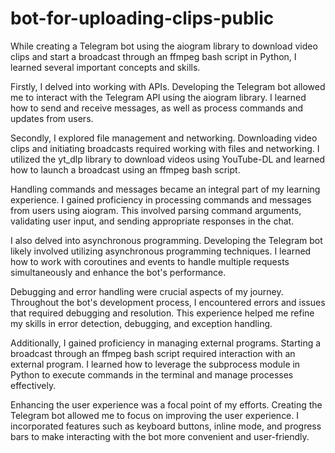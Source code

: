 # bot-for-uploading-clips-public
While creating a Telegram bot using the aiogram library to download video clips and start a broadcast through an ffmpeg bash script in Python, I learned several important concepts and skills.

Firstly, I delved into working with APIs. Developing the Telegram bot allowed me to interact with the Telegram API using the aiogram library. I learned how to send and receive messages, as well as process commands and updates from users.

Secondly, I explored file management and networking. Downloading video clips and initiating broadcasts required working with files and networking. I utilized the yt_dlp library to download videos using YouTube-DL and learned how to launch a broadcast using an ffmpeg bash script.

Handling commands and messages became an integral part of my learning experience. I gained proficiency in processing commands and messages from users using aiogram. This involved parsing command arguments, validating user input, and sending appropriate responses in the chat.

I also delved into asynchronous programming. Developing the Telegram bot likely involved utilizing asynchronous programming techniques. I learned how to work with coroutines and events to handle multiple requests simultaneously and enhance the bot's performance.

Debugging and error handling were crucial aspects of my journey. Throughout the bot's development process, I encountered errors and issues that required debugging and resolution. This experience helped me refine my skills in error detection, debugging, and exception handling.

Additionally, I gained proficiency in managing external programs. Starting a broadcast through an ffmpeg bash script required interaction with an external program. I learned how to leverage the subprocess module in Python to execute commands in the terminal and manage processes effectively.

Enhancing the user experience was a focal point of my efforts. Creating the Telegram bot allowed me to focus on improving the user experience. I incorporated features such as keyboard buttons, inline mode, and progress bars to make interacting with the bot more convenient and user-friendly.
